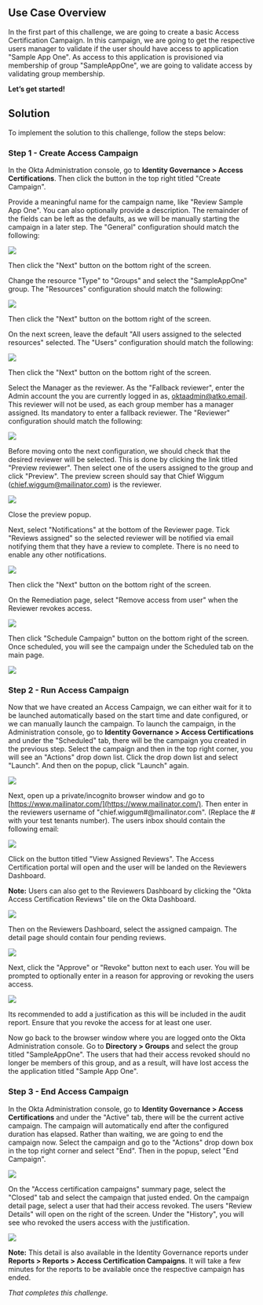 ﻿## Use Case Overview

In the first part of this challenge, we are going to create a basic Access Certification Campaign. In this campaign, we are going to get the respective users manager to validate if the user should have access to application "Sample App One". As access to this application is provisioned via membership of group "SampleAppOne", we are going to validate access by validating group membership.

**Let’s get started!**

## Solution

To implement the solution to this challenge, follow the steps below:

### Step 1 - Create Access Campaign

In the Okta Administration console, go to  **Identity Governance > Access Certifications**. Then click the button in the top right titled "Create Campaign".

Provide a meaningful name for the campaign name, like "Review Sample App One". You can also optionally provide a description. The remainder of the fields can be left as the defaults, as we will be manually starting the campaign in a later step. The "General" configuration should match the following:

![](https://github.com/iamse-blog/wic1-workshop/blob/main/images/010/image1.png?raw=true")

Then click the "Next" button on the bottom right of the screen.

Change the resource "Type" to "Groups" and select the "SampleAppOne" group. The "Resources" configuration should match the following:

![](https://github.com/iamse-blog/wic1-workshop/blob/main/images/010/image2.png?raw=true")

Then click the "Next" button on the bottom right of the screen.

On the next screen, leave the default "All users assigned to the selected resources" selected. The "Users" configuration should match the following:

![](https://github.com/iamse-blog/wic1-workshop/blob/main/images/010/image3.png?raw=true")

Then click the "Next" button on the bottom right of the screen.

Select the Manager as the reviewer. As the "Fallback reviewer", enter the Admin account the you are currently logged in as, oktaadmin@atko.email. This reviewer will not be used, as each group member has a manager assigned. Its mandatory to enter a fallback reviewer. The "Reviewer" configuration should match the following:

![](https://github.com/iamse-blog/wic1-workshop/blob/main/images/010/image4.png?raw=true")

Before moving onto the next configuration, we should check that the desired reviewer will be selected. This is done by clicking the link titled "Preview reviewer". Then select one of the users assigned to the group and click "Preview". The preview screen should say that Chief Wiggum (chief.wiggum@mailinator.com) is the reviewer.

![](https://github.com/iamse-blog/wic1-workshop/blob/main/images/010/image5.png?raw=true")

Close the preview popup.

Next, select "Notifications" at the bottom of the Reviewer page. Tick "Reviews assigned" so the selected reviewer will be notified via email notifying them that they have a review to complete. There is no need to enable any other notifications.
  
![](https://github.com/iamse-blog/wic1-workshop/blob/main/images/010/image6.png?raw=true")

Then click the "Next" button on the bottom right of the screen.

On the Remediation page, select "Remove access from user" when the Reviewer revokes access.

![](https://github.com/iamse-blog/wic1-workshop/blob/main/images/010/image7.png?raw=true")

Then click "Schedule Campaign" button on the bottom right of the screen. Once scheduled, you will see the campaign under the Scheduled tab on the main page.

![](https://github.com/iamse-blog/wic1-workshop/blob/main/images/010/image8.png?raw=true")

### Step 2 - Run Access Campaign

Now that we have created an Access Campaign, we can either wait for it to be launched automatically based on the start time and date configured, or we can manually launch the campaign. To launch the campaign, in the Administration console, go to  **Identity Governance > Access Certifications**  and under the "Scheduled" tab, there will be the campaign you created in the previous step. Select the campaign and then in the top right corner, you will see an "Actions" drop down list. Click the drop down list and select "Launch". And then on the popup, click "Launch" again.

![](https://github.com/iamse-blog/wic1-workshop/blob/main/images/010/image9.png?raw=true")

Next, open up a private/incognito browser window and go to  [https://www.mailinator.com/](https://www.mailinator.com/). Then enter in the reviewers username of "chief.wiggum#@mailinator.com". (Replace the # with your test tenants number). The users inbox should contain the following email:

![](https://github.com/iamse-blog/wic1-workshop/blob/main/images/010/image10.png?raw=true")

Click on the button titled "View Assigned Reviews". The Access Certification portal will open and the user will be landed on the Reviewers Dashboard.

**Note:**  Users can also get to the Reviewers Dashboard by clicking the "Okta Access Certification Reviews" tile on the Okta Dashboard.

![](https://github.com/iamse-blog/wic1-workshop/blob/main/images/010/image11.png?raw=true")

Then on the Reviewers Dashboard, select the assigned campaign. The detail page should contain four pending reviews.

![](https://github.com/iamse-blog/wic1-workshop/blob/main/images/010/image12.png?raw=true")

Next, click the "Approve" or "Revoke" button next to each user. You will be prompted to optionally enter in a reason for approving or revoking the users access.

![](https://github.com/iamse-blog/wic1-workshop/blob/main/images/010/image13.png?raw=true")

Its recommended to add a justification as this will be included in the audit report. Ensure that you revoke the access for at least one user.

Now go back to the browser window where you are logged onto the Okta Administration console. Go to  **Directory > Groups**  and select the group titled "SampleAppOne". The users that had their access revoked should no longer be members of this group, and as a result, will have lost access the the application titled "Sample App One".

### Step 3 - End Access Campaign
In the Okta Administration console, go to  **Identity Governance > Access Certifications**  and under the "Active" tab, there will be the current active campaign. The campaign will automatically end after the configured duration has elapsed. Rather than waiting, we are going to end the campaign now. Select the campaign and go to the "Actions" drop down box in the top right corner and select "End". Then in the popup, select "End Campaign".
  
![](https://github.com/iamse-blog/wic1-workshop/blob/main/images/010/image14.png?raw=true")

On the "Access certification campaigns" summary page, select the "Closed" tab and select the campaign that justed ended. On the campaign detail page, select a user that had their access revoked. The users "Review Details" will open on the right of the screen. Under the "History", you will see who revoked the users access with the justification.

![](https://github.com/iamse-blog/wic1-workshop/blob/main/images/010/image15.png?raw=true")

**Note:** This detail is also available in the Identity Governance reports under  **Reports > Reports > Access Certification Campaigns**. It will take a few minutes for the reports to be available once the respective campaign has ended.

*That completes this challenge.*
